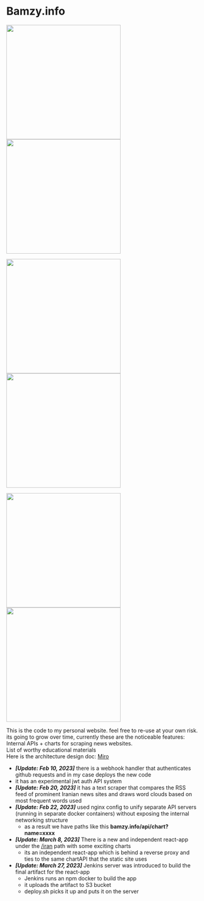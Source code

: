 # Bamzy.info 
<p float="left">
  <img src="https://bamzy.info/assets/imgs/Screenshot2.png" width="300" /> 
  <img src="https://bamzy.info/assets/imgs/Screenshot1.png" width="300" />
</p>
<p float="left">
  <img src="https://bamzy.info/assets/imgs/Screenshot3.png" width="300" />
  <img src="https://bamzy.info/assets/imgs/Screenshot4.png" width="300" /> 
</p>
<p float="left">
  <img src="https://bamzy.info/assets/imgs/Screenshot5.png" width="300" />
  <img src="https://bamzy.info/assets/imgs/Screenshot6.png" width="300" />
</p>

This is the code to my personal website. feel free to re-use at your own risk. its going to grow over time,
currently these are the noticeable features:<br>
    Internal APIs + charts for scraping news websites.<br>
    List of worthy educational materials<br>
    Here is the architecture design doc:  [Miro](https://miro.com/app/board/uXjVPv7Tk-A=/?share_link_id=997983610765) 
* <i><b>[Update: Feb 10, 2023]</b></i> there is a webhook handler that authenticates github requests and in my case deploys the new code 
* it has an experimental jwt auth API system
* <i><b>[Update: Feb 20, 2023]</b></i>  it has a text scraper that compares the RSS feed of prominent Iranian news sites and draws word clouds based on most frequent words used
* <i><b>[Update: Feb 22, 2023]</b></i>  used nginx config to unify separate API servers (running in separate docker containers) without exposing the internal networking structure
  * as a result we have paths like this <b>bamzy.info/api/chart?name=xxxx</b>
* <i><b>[Update: March 8, 2023]</b></i>  There is a new and independent react-app under the [/iran](https://bamzy.info/iran) path with some exciting charts
  * its an independent react-app which is behind a reverse proxy and ties to the same chartAPI that the static site uses
* <i><b>[Update: March 27, 2023]</b></i>  Jenkins server was introduced to build the final artifact for the react-app
     * Jenkins runs an npm docker to build the app
     * it uploads the artifact to S3 bucket
     * deploy.sh picks it up and puts it on the server
